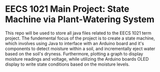# EECS 1021 Main Project: State Machine via Plant-Watering System
This repo will be used to store all java files related to the EECS 1021 term project. The fundemental focus of the project is to create a state machine, which involves using Java to interface with an Arduino board and it's components to detect moisture within a soil, and incrementally eject water based on the soil's dryness. Furthermore, plotting a graph to display moisture readings and voltage, while utilizing the Arduino boards OLED display to write state conditions based on the moisture levels.
